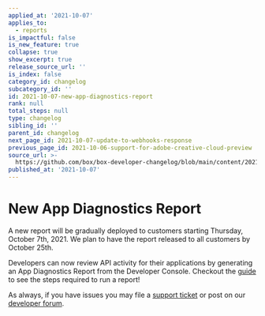```yaml
---
applied_at: '2021-10-07'
applies_to:
  - reports
is_impactful: false
is_new_feature: true
collapse: true
show_excerpt: true
release_source_url: ''
is_index: false
category_id: changelog
subcategory_id: ''
id: 2021-10-07-new-app-diagnostics-report
rank: null
total_steps: null
type: changelog
sibling_id: ''
parent_id: changelog
next_page_id: 2021-10-07-update-to-webhooks-response
previous_page_id: 2021-10-06-support-for-adobe-creative-cloud-preview
source_url: >-
  https://github.com/box/box-developer-changelog/blob/main/content/2021/10-07-new-app-diagnostics-report.md
published_at: '2021-10-07'
---
```

# New App Diagnostics Report

A new report will be gradually deployed to customers starting Thursday, October
7th, 2021. We plan to have the report released to all customers by October 25th.

<!-- more -->

Developers can now review API activity for their applications by generating an
App Diagnostics Report from the Developer Console. Checkout the
[guide][report] to see the steps required to run a report!

As always, if you have issues you may file a
[support ticket][support] or post on our [developer forum][forum].

[report]: g://api-calls/permissions-and-errors/app-diagnostics-report
[support]: https://developer.box.com/support
[forum]: https://support.box.com/hc/en-us/community/topics/360001932973-Platform-and-Developer-Forum